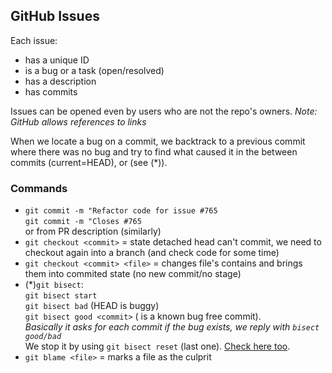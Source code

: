 ## GitHub Issues
Each issue:
- has a unique ID
- is a bug or a task (open/resolved)
- has a description
- has commits

Issues can be opened even by users who are not the repo's owners.
*Note: GitHub allows references to links*

When we locate a bug on a commit, we backtrack to a previous commit where there was no bug and try to find what caused it in the between commits (current=HEAD), or (see (\*)).

### Commands
- `git commit -m "Refactor code for issue #765`<br>
`git commit -m "Closes #765`<br>
or from PR description (similarly)
- `git checkout <commit>` = state detached head can't commit, we need to checkout again into a branch (and check code for some time)
- `git checkout <commit> <file>` = changes file's contains and brings them into commited state (no new commit/no stage)
- (\*)`git bisect`: <br>`git bisect start`<br>`git bisect bad` (HEAD is buggy)<br>`git bisect good <commit>` (<commit> is a known bug free commit).<br>
    *Basically it asks for each commit if the bug exists, we reply with `bisect good/bad`*<br>
   We stop it by using `git bisect reset` (last one). [Check here too](https://git-scm.com/docs/git-bisect).
- `git blame <file>` = marks a file as the culprit<br>